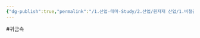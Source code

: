```yaml
---
{"dg-publish":true,"permalink":"/1.산업-테마-Study/2.산업/원자재 산업/1.비철금속/INFO_정련,제련,광산 등/귀금속/","created":"2024-11-20T21:02:28.623+09:00","updated":"2025-06-26T13:07:41.089+09:00"}
---
```


#귀금속 
